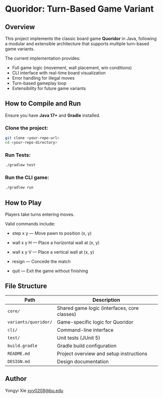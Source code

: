 # Quoridor: Turn-Based Game Variant

## Overview

This project implements the classic board game **Quoridor** in Java, following a modular and extensible architecture that supports multiple turn-based game variants.

The current implementation provides:
- Full game logic (movement, wall placement, win conditions)
- CLI interface with real-time board visualization
- Error handling for illegal moves
- Turn-based gameplay loop
- Extensibility for future game variants

## How to Compile and Run

Ensure you have **Java 17+** and **Gradle** installed.

### Clone the project:
```bash
git clone <your-repo-url>
cd <your-repo-directory>
```

### Run Tests:
```bash
./gradlew test
```

### Run the CLI game:
```bash
./gradlew run
```

## How to Play

Players take turns entering moves.

Valid commands include:

- step x y — Move pawn to position (x, y)

- wall x y H — Place a horizontal wall at (x, y)

- wall x y V — Place a vertical wall at (x, y)

- resign — Concede the match

- quit — Exit the game without finishing

## File Structure

| Path                 | Description                                  |
|----------------------|----------------------------------------------|
| `core/`              | Shared game logic (interfaces, core classes) |
| `variants/quoridor/` | Game-specific logic for Quoridor             |
| `cli/`               | Command-line interface                       |
| `test/`              | Unit tests (JUnit 5)                         |
| `build.gradle`       | Gradle build configuration                   |
| `README.md`          | Project overview and setup instructions      |
| `DESIGN.md`          | Design documentation                         |


## Author
Yongyi Xie xyy0208@bu.edu
